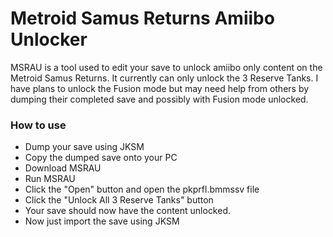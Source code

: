 # Metroid Samus Returns Amiibo Unlocker #

MSRAU is a tool used to edit your save to unlock amiibo only content on the Metroid Samus Returns.
It currently can only unlock the 3 Reserve Tanks.
I have plans to unlock the Fusion mode but may need help from others by dumping their completed save and possibly with Fusion mode unlocked.

### How to use ###
* Dump your save using JKSM
* Copy the dumped save onto your PC
* Download MSRAU
* Run MSRAU
* Click the "Open" button and open the pkprfl.bmmssv file
* Click the "Unlock All 3 Reserve Tanks" button
* Your save should now have the content unlocked. 
* Now just import the save using JKSM
